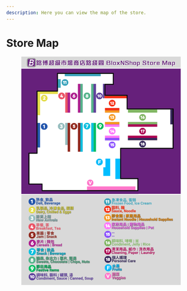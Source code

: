 ```yaml
---
description: Here you can view the map of the store.
---
```


# Store Map

<figure><img src="../.gitbook/assets/bnsmap.png" alt=""><figcaption></figcaption></figure>

